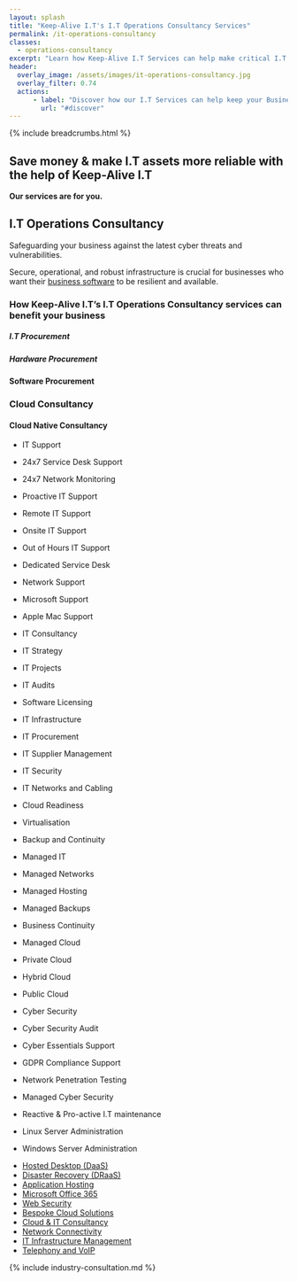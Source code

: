 ```yaml
---
layout: splash
title: "Keep-Alive I.T's I.T Operations Consultancy Services"
permalink: /it-operations-consultancy
classes:
  - operations-consultancy
excerpt: "Learn how Keep-Alive I.T Services can help make critical I.T Operations decisions for your business; Or develop infrastructure that's scalable. reliable, and compliant."
header:
  overlay_image: /assets/images/it-operations-consultancy.jpg
  overlay_filter: 0.74
  actions:
      - label: "Discover how our I.T Services can help keep your Business's I.T Operational & Compliant"
        url: "#discover" 
---
```


{% include breadcrumbs.html %}

## Save money & make I.T assets more reliable with the help of Keep-Alive I.T

 **Our services are for you.**

## I.T Operations Consultancy
Safeguarding your business against the latest cyber threats and vulnerabilities.

Secure, operational, and robust infrastructure is crucial for businesses who want their [business software](/software-consultancy) to be resilient and available.

### How Keep-Alive I.T’s I.T Operations Consultancy services can benefit your business

##### I.T Procurement
##### Hardware Procurement

#### Software Procurement


### Cloud Consultancy
#### Cloud Native Consultancy

- IT Support
- 24x7 Service Desk Support
- 24x7 Network Monitoring
- Proactive IT Support
- Remote IT Support
- Onsite IT Support
- Out of Hours IT Support
- Dedicated Service Desk
- Network Support
- Microsoft Support
- Apple Mac Support
- IT Consultancy
- IT Strategy
- IT Projects
- IT Audits
- Software Licensing
- IT Infrastructure
- IT Procurement
- IT Supplier Management
- IT Security
- IT Networks and Cabling
- Cloud Readiness
- Virtualisation
- Backup and Continuity
- Managed IT
- Managed Networks
- Managed Hosting
- Managed Backups
- Business Continuity
- Managed Cloud
- Private Cloud
- Hybrid Cloud
- Public Cloud
- Cyber Security
- Cyber Security Audit
- Cyber Essentials Support
- GDPR Compliance Support
- Network Penetration Testing
- Managed Cyber Security
- Reactive & Pro-active I.T maintenance

- Linux Server Administration
- Windows Server Administration

<ul role="menu">
<li><a title="Hosted Desktop (DaaS)" href="hosted-desktops/">Hosted Desktop (DaaS)</a></li>
<li><a title="Disaster Recovery (DRaaS)" href="disaster-recovery-draas/">Disaster Recovery (DRaaS)</a></li>
<li><a title="Application Hosting" href="application-hosting/">Application Hosting</a></li>
<li><a title="Microsoft Office 365" href="office-365-for-business/">Microsoft Office 365</a></li>
<li><a title="Web Security" href="web-security/">Web Security</a></li>
<li><a title="Bespoke Cloud Solutions" href="bespoke-cloud-solutions/">Bespoke Cloud Solutions</a></li>
<li><a title="Cloud &amp; IT Consultancy" href="citrix-cloud-consultancy/">Cloud &amp; IT Consultancy</a></li>
<li><a title="Network Connectivity" href="network-connectivity/">Network Connectivity</a></li>
<li><a title="IT Infrastructure Management" href="infrastructure-management/">IT Infrastructure Management</a></li>
<li><a title="Telephony and VoIP" href="telephony-voip/">Telephony and VoIP</a></li>
</ul>

{% include industry-consultation.md %}